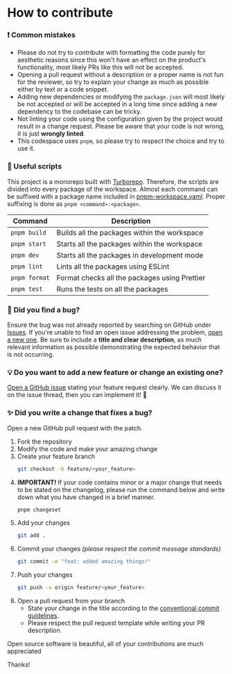 # How to contribute

### ❗ **Common mistakes**

-   Please do not try to contribute with formatting the code purely for aesthetic reasons since this won't have an effect on the product's functionality, most likely PRs like this will not be accepted.
-   Opening a pull request without a description or a proper name is not fun for the reviewer, so try to explain your change as much as possible either by text or a code snippet.
-   Adding new dependencies or modifying the `package.json` will most likely be not accepted or will be accepted in a long time since adding a new dependency to the codebase can be tricky.
-   Not linting your code using the configuration given by the project would result in a change request. Please be aware that your code is not wrong, it is just **wrongly linted**.
-   This codespace uses `pnpm`, so please try to respect the choice and try to use it.

### 📝 Useful scripts

This project is a monorepo built with [Turborepo](https://turbo.build/). Therefore, the scripts are divided into every package of the workspace. Almost each command can be suffixed with a package name included in [pnpm-workspace.yaml](pnpm-workspace.yaml). Proper suffixing is done as `pnpm <command>:<package>`.

| Command       | Description                                   |
| ------------- | --------------------------------------------- |
| `pnpm build`  | Builds all the packages within the workspace  |
| `pnpm start`  | Starts all the packages within the workspace  |
| `pnpm dev`    | Starts all the packages in development mode   |
| `pnpm lint`   | Lints all the packages using ESLint           |
| `pnpm format` | Format checks all the packages using Prettier |
| `pnpm test`   | Runs the tests on all the packages            |

### 🐛 **Did you find a bug?**

Ensure the bug was not already reported by searching on GitHub under [Issues](https://github.com/EgeOnder/kafeasist/issues). If you're unable to find an open issue addressing the problem, [open a new one](https://github.com/EgeOnder/kafeasist/issues/new). Be sure to include a **title and clear description**, as much relevant information as possible demonstrating the expected behavior that is not occurring.

### 💡 **Do you want to add a new feature or change an existing one?**

[Open a GitHub issue](https://github.com/EgeOnder/kafeasist/issues/new) stating your feature request clearly. We can discuss it on the issue thread, then you can implement it! 🎉

### ✨ **Did you write a change that fixes a bug?**

Open a new GitHub pull request with the patch.

1. Fork the repository
2. Modify the code and make your amazing change
3. Create your feature branch
    ```sh
    git checkout -b feature/<your_feature>
    ```
4. **IMPORTANT!** If your code contains minor or a major change that needs to be stated on the changelog, please run the command below and write down what you have changed in a brief manner.
    ```sh
    pnpm changeset
    ```
5. Add your changes
    ```sh
    git add .
    ```
6. Commit your changes _(please respect the commit message standards)_
    ```sh
    git commit -m "feat: added amazing things!"
    ```
7. Push your changes
    ```sh
    git push -u origin feature/<your_feature>
    ```
8. Open a pull request from your branch
    - State your change in the title according to the [conventional commit guidelines](https://www.conventionalcommits.org/en/v1.0.0/).
    - Please respect the pull request template while writing your PR description.

Open source software is beautiful, all of your contributions are much appreciated

Thanks!
